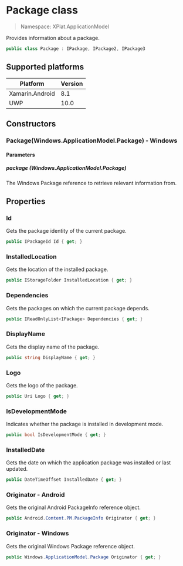 # Package class

> Namespace: XPlat.ApplicationModel

Provides information about a package.

```csharp
public class Package : IPackage, IPackage2, IPackage3
```

## Supported platforms

| Platform | Version |
| --- | --- |
| Xamarin.Android | 8.1 |
| UWP | 10.0 | 

## Constructors

### Package(Windows.ApplicationModel.Package) - Windows

#### Parameters
##### package (Windows.ApplicationModel.Package)
The Windows Package reference to retrieve relevant information from.

## Properties

### Id

Gets the package identity of the current package.

```csharp
public IPackageId Id { get; }
```

### InstalledLocation

Gets the location of the installed package.

```csharp
public IStorageFolder InstalledLocation { get; }
```

### Dependencies

Gets the packages on which the current package depends.

```csharp
public IReadOnlyList<IPackage> Dependencies { get; }
```

### DisplayName

Gets the display name of the package.

```csharp
public string DisplayName { get; }
```

### Logo

Gets the logo of the package.

```csharp
public Uri Logo { get; }
```

### IsDevelopmentMode

Indicates whether the package is installed in development mode.

```csharp
public bool IsDevelopmentMode { get; }
```

### InstalledDate

Gets the date on which the application package was installed or last updated.

```csharp
public DateTimeOffset InstalledDate { get; }
```

### Originator - Android

Gets the original Android PackageInfo reference object.

```csharp
public Android.Content.PM.PackageInfo Originator { get; }
```

### Originator - Windows

Gets the original Windows Package reference object.

```csharp
public Windows.ApplicationModel.Package Originator { get; }
```